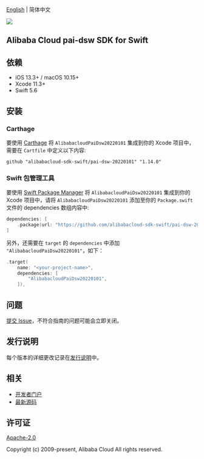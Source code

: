 [English](README.md) | 简体中文

![](https://aliyunsdk-pages.alicdn.com/icons/AlibabaCloud.svg)

## Alibaba Cloud pai-dsw SDK for Swift

## 依赖

- iOS 13.3+ / macOS 10.15+
- Xcode 11.3+
- Swift 5.6

## 安装

### Carthage

要使用 [Carthage](https://github.com/Carthage/Carthage) 将 `AlibabacloudPaiDsw20220101` 集成到你的 Xcode 项目中，需要在 `Cartfile` 中定义以下内容:

```ogdl
github "alibabacloud-sdk-swift/pai-dsw-20220101" "1.14.0"
```

### Swift 包管理工具

要使用 [Swift Package Manager](https://swift.org/package-manager/) 将 `AlibabacloudPaiDsw20220101` 集成到你的 Xcode 项目中，请将 `AlibabacloudPaiDsw20220101` 添加至你的 `Package.swift` 文件的 dependencies 数组内容中:

```swift
dependencies: [
    .package(url: "https://github.com/alibabacloud-sdk-swift/pai-dsw-20220101.git", from: "1.14.0")
]
```

另外，还需要在 `target` 的 `dependencies` 中添加 `"AlibabacloudPaiDsw20220101"`，如下：

```swift
.target(
    name: "<your-project-name>",
    dependencies: [
        "AlibabacloudPaiDsw20220101",
    ]),
```

## 问题

[提交 Issue](https://github.com/alibabacloud-sdk-swift/pai-dsw-20220101/issues/new)，不符合指南的问题可能会立即关闭。

## 发行说明

每个版本的详细更改记录在[发行说明](./ChangeLog.txt)中。

## 相关

* [开发者门户](https://next.api.aliyun.com/home)
* [最新源码](https://github.com/alibabacloud-sdk-swift/pai-dsw-20220101)

## 许可证

[Apache-2.0](http://www.apache.org/licenses/LICENSE-2.0)

Copyright (c) 2009-present, Alibaba Cloud All rights reserved.
